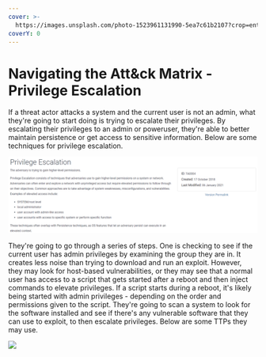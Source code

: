 ```yaml
---
cover: >-
  https://images.unsplash.com/photo-1523961131990-5ea7c61b2107?crop=entropy&cs=srgb&fm=jpg&ixid=MnwxOTcwMjR8MHwxfHNlYXJjaHw2fHx0ZWNofGVufDB8fHx8MTY0NjU5NDQzNA&ixlib=rb-1.2.1&q=85
coverY: 0
---
```


# Navigating the Att\&ck Matrix - Privilege Escalation

If a threat actor attacks a system and the current user is not an admin, what they're going to start doing is trying to escalate their privileges. By escalating their privileges to an admin or poweruser, they're able to better maintain persistence or get access to sensitive information. Below are some techniques for privilege escalation.&#x20;

![](../../.gitbook/assets/escalation.PNG)

They're going to go through a series of steps. One is checking to see if the current user has admin privileges by examining the group they are in.  It creates less noise than trying to download and run an exploit. However, they may look for host-based vulnerabilities, or they may see that a normal user has access to a script that gets started after a reboot and then inject commands to elevate privileges. If a script starts during a reboot, it's likely being started with admin privileges - depending on the order and permissions given to the script. They're going to scan a system to look for the software installed and see if there's any vulnerable software that they can use to exploit, to then escalate privileges. Below are some TTPs they may use.

![](../../.gitbook/assets/escalation\_technique.PNG)
